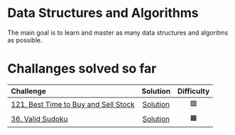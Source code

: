 # Data Structures and Algorithms
The main goal is to learn and master as many data structures and algoritms as possible.

# Challanges solved so far

|Challenge | Solution | Difficulty
|:--|:--:| :--:|
|[121. Best Time to Buy and Sell Stock](https://leetcode.com/problems/best-time-to-buy-and-sell-stock/)| [Solution](https://github.com/HiltonUniverse/DataStructures/blob/master/DSA/include/BestTimetoBuyandSellStock.h) | 🟩 |
|[36. Valid Sudoku](https://leetcode.com/problems/valid-sudoku/)| [Solution](https://github.com/HiltonUniverse/DataStructures/blob/master/DSA/include/ValidSudoku.h) | 🟧  |
